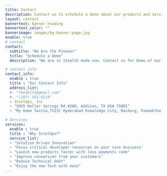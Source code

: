 ```yaml
---
title: Contact
description: Contact us to schedule a demo about our products and services.
layout: contact
bannertext: banner heading
bannertext_color: ""
bannerimage: images/bg-banner-page.jpg
enable: true
# contact
contact:
  subtitle: "We Are the Pioneer"
  title: "Schedule a Demo"
  description: "We are in Stealth mode now. Contact us for Demo of our Product(s) and services."

# contact info
contact_info:
  enable : true
  title : "Our Contact Info"
  address_list:
  #- "thedelta@gmail.com"
  #- "(207) 555-0119"
  - IntelOps, Inc
  - "5055 Keller Springs Rd #200, Addison, TX USA 75001"
  - "My Home Twitza,TSIIC Hyderabad Knowledge City, Raidurg, Panmaktha, Rangareddy, Telangana, India 500081"

# Services
services:
  enable : true
  title : "Why IntelOps?"
  service_list:
  - "Solution Driven Innovation"
  - "Focus critical developer resources on your core business"
  - "Launch new products faster with less payments code"
  - "Improve conversion from your customers"
  - "Reduce Technical Debt"
  - "Enjoy the new Tech with ease"
---
```

